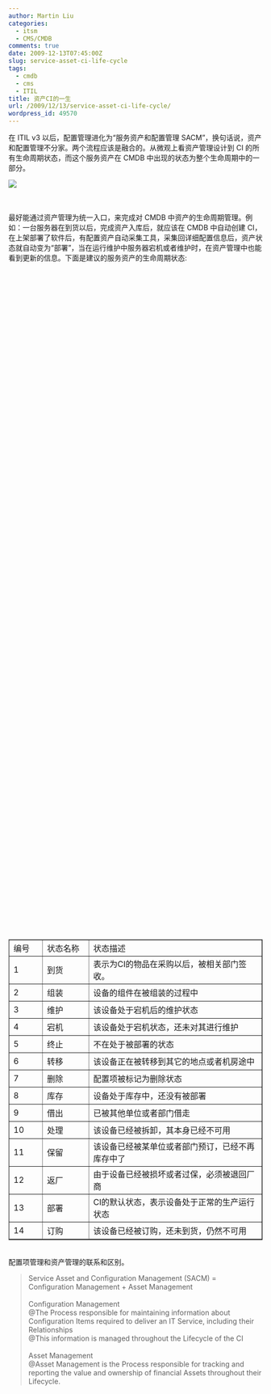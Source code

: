 ```yaml
---
author: Martin Liu
categories:
  - itsm
  - CMS/CMDB
comments: true
date: 2009-12-13T07:45:00Z
slug: service-asset-ci-life-cycle
tags:
  - cmdb
  - cms
  - ITIL
title: 资产CI的一生
url: /2009/12/13/service-asset-ci-life-cycle/
wordpress_id: 49570
---
```


在 ITIL v3 以后，配置管理进化为“服务资产和配置管理 SACM”，换句话说，资产和配置管理不分家。两个流程应该是融合的。从微观上看资产管理设计到 CI 的所有生命周期状态，而这个服务资产在 CMDB 中出现的状态为整个生命周期中的一部分。<br />

![](http://www.butterfliesandart.com/Butterfly_Life_Cycle/Lifecycle3large.jpg)

<br /><br />最好能通过资产管理为统一入口，来完成对 CMDB 中资产的生命周期管理。例如：一台服务器在到货以后，完成资产入库后，就应该在 CMDB 中自动创建 CI，在上架部署了软件后，有配置资产自动采集工具，采集回详细配置信息后，资产状态就自动变为“部署”，当在运行维护中服务器宕机或者维护时，在资产管理中也能看到更新的信息。下面是建议的服务资产的生命周期状态:<br /><table cellpadding="0" cellspacing="0" border="1" width="709" > <br /><tbody ><br /><tr ><br />

<td width="69" height="32" >编号
</td><br />
<td width="115" >状态名称
</td><br />
<td width="526" >状态描述
</td><br /></tr><br /><tr ><br />
<td width="69" height="34" >1
</td><br />
<td width="115" >到货
</td><br />
<td width="526" >表示为CI的物品在采购以后，被相关部门签收。
</td><br /></tr><br /><tr ><br />
<td width="69" height="34" >2
</td><br />
<td width="115" >组装
</td><br />
<td width="526" >设备的组件在被组装的过程中
</td><br /></tr><br /><tr ><br />
<td width="69" height="34" >3
</td><br />
<td width="115" >维护
</td><br />
<td width="526" >该设备处于宕机后的维护状态
</td><br /></tr><br /><tr ><br />
<td width="69" height="34" >4
</td><br />
<td width="115" >宕机
</td><br />
<td width="526" >该设备处于宕机状态，还未对其进行维护
</td><br /></tr><br /><tr ><br />
<td width="69" height="34" >5
</td><br />
<td width="115" >终止
</td><br />
<td width="526" >不在处于被部署的状态
</td><br /></tr><br /><tr ><br />
<td width="69" height="34" >6
</td><br />
<td width="115" >转移
</td><br />
<td width="526" >该设备正在被转移到其它的地点或者机房途中
</td><br /></tr><br /><tr ><br />
<td width="69" height="34" >7
</td><br />
<td width="115" >删除
</td><br />
<td width="526" >配置项被标记为删除状态
</td><br /></tr><br /><tr ><br />
<td width="69" height="34" >8
</td><br />
<td width="115" >库存
</td><br />
<td width="526" >设备处于库存中，还没有被部署
</td><br /></tr><br /><tr ><br />
<td width="69" height="34" >9
</td><br />
<td width="115" >借出
</td><br />
<td width="526" >已被其他单位或者部门借走
</td><br /></tr><br /><tr ><br />
<td width="69" height="34" >10
</td><br />
<td width="115" >处理
</td><br />
<td width="526" >该设备已经被拆卸，其本身已经不可用
</td><br /></tr><br /><tr ><br />
<td width="69" height="34" >11
</td><br />
<td width="115" >保留
</td><br />
<td width="526" >该设备已经被某单位或者部门预订，已经不再库存中了
</td><br /></tr><br /><tr ><br />
<td width="69" height="34" >12
</td><br />
<td width="115" >返厂
</td><br />
<td width="526" >由于设备已经被损坏或者过保，必须被退回厂商
</td><br /></tr><br /><tr ><br />
<td width="69" height="34" >13
</td><br />
<td width="115" >部署
</td><br />
<td width="526" >CI的默认状态，表示设备处于正常的生产运行状态
</td><br /></tr><br /><tr ><br />
<td width="69" height="34" >14
</td><br />
<td width="115" >订购
</td><br />
<td width="526" >该设备已经被订购，还未到货，仍然不可用
</td><br /></tr><br /></tbody></table><br />配置项管理和资产管理的联系和区别。<br />

<blockquote>Service Asset and Configuration Management (SACM) = Configuration Management + Asset Management<br /><br />Configuration Management<br />@The Process responsible for maintaining information about Configuration Items required to deliver an IT Service, including their Relationships<br />@This information is managed throughout the Lifecycle of the CI<br /><br />Asset Management<br />@Asset Management is the Process responsible for tracking and reporting the value and ownership of financial Assets throughout their Lifecycle.</blockquote>
